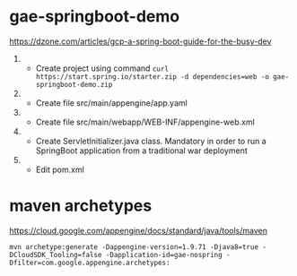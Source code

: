 # gae-springboot-demo

<https://dzone.com/articles/gcp-a-spring-boot-guide-for-the-busy-dev>

1. - Create project using command 
`curl https://start.spring.io/starter.zip -d dependencies=web -o gae-springboot-demo.zip`

2. - Create file src/main/appengine/app.yaml

3. - Create file src/main/webapp/WEB-INF/appengine-web.xml

4. - Create ServletInitializer.java class. Mandatory in order to run a SpringBoot application from a traditional war deployment

5. - Edit pom.xml

# maven archetypes

<https://cloud.google.com/appengine/docs/standard/java/tools/maven>

`mvn archetype:generate -Dappengine-version=1.9.71 -Djava8=true -DCloudSDK_Tooling=false -Dapplication-id=gae-nospring -Dfilter=com.google.appengine.archetypes:`

